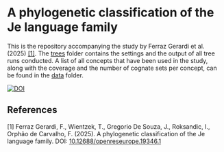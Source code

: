 # A phylogenetic classification of the Je language family

This is the repository accompanying the study by Ferraz Gerardi et al. (2025) [[1]](#1).
The [trees](/trees/) folder contains the settings and the output of all tree runs conducted. A list of all concepts that have been used in the study, along with the coverage and the number of cognate sets per concept, can be found in the [data](/data/) folder.  

[![DOI](https://zenodo.org/badge/913805281.svg)](https://zenodo.org/badge/latestdoi/913805281)

## References
<a id="1">[1]</a> 
Ferraz Gerardi, F., Wientzek, T., Gregorio De Souza, J., Roksandic, I., Orphão de Carvalho, F. (2025).
A phylogenetic classification of the Je language family. DOI: [10.12688/openreseurope.19346.1](https://doi.org/10.12688/openreseurope.19346.1)
